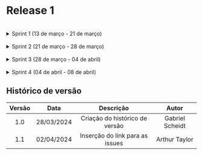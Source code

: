 # Release 1



<br>

<details>
<summary>Sprint 1 (13 de março - 21 de março)</summary>
<br>
Essa sprint teve como objetivo a criação do script Python para ser usado pelo bot do telegram.
<br>
    As seguintes issues foram feitas nessa sprint:
    <ul>
        <li>Criar o fluxo de conversa 2 do chatbot https://github.com/ResidenciaTICBrisa/T2G2-Chatbot-Participacao-Social/issues/11</li>
        <li>Criar o fluxo de conversa 5 e 6 do chatbot https://github.com/ResidenciaTICBrisa/T2G2-Chatbot-Participacao-Social/issues/10</li>
        <li>Criar o fluxo de conversa 3 e 4 do chatbot https://github.com/ResidenciaTICBrisa/T2G2-Chatbot-Participacao-Social/issues/12</li>
        <li>Criar o fluxo de conversa 7 do chatbot  https://github.com/ResidenciaTICBrisa/T2G2-Chatbot-Participacao-Social/issues/15</li>
        <li>Configuração do ambiente Python https://github.com/ResidenciaTICBrisa/T2G2-Chatbot-Participacao-Social/issues/8</li>
        <li>Criar o fluxo de conversa 1 do chatbot https://github.com/ResidenciaTICBrisa/T2G2-Chatbot-Participacao-Social/issues/9</li>
    </ul>
</details>

<br>

<details>
<summary>Sprint 2 (21 de março - 28 de março)</summary>
<br>
Nesta sprint, os objetivos são: testar o Chatbot para conversas simultâneas, estudar a integração de um webhook em uma página HTML para substituir o intergram no Decidim, documentar as reuniões na GitPage e organizar o projeto em Releases, Sprints e Issues com planejamento detalhado.
<br>
<br>
As seguintes issues foram feitas nessa sprint:
    <ul>
        <li>RASA widget como alternativa ao Intergram https://github.com/ResidenciaTICBrisa/T2G2-Chatbot-Participacao-Social/issues/27</li>
        <li>Divisão de funções dos membros https://github.com/ResidenciaTICBrisa/T2G2-Chatbot-Participacao-Social/issues/34</li>
        <li>Estudo sobre o Telebot https://github.com/ResidenciaTICBrisa/T2G2-Chatbot-Participacao-Social/issues/19</li>
        <li>Teste do Chatbot no Telegram  https://github.com/ResidenciaTICBrisa/T2G2-Chatbot-Participacao-Social/issues/20</li>
        <li>Fazer uma gitpage https://github.com/ResidenciaTICBrisa/T2G2-Chatbot-Participacao-Social/issues/18</li>
        <li>Configuração BotFather Telegram https://github.com/ResidenciaTICBrisa/T2G2-Chatbot-Participacao-Social/issues/7</li>
    </ul>
</details>

<br>

<details>
<summary>Sprint 3 (28 de março - 04 de abril)</summary>
<br>

Nesta sprint, os objetivos são: estudar o Rocket.Chat e suas vantagens, avaliar seu potencial para mídia e análise de dados, organizar o projeto em Releases, Sprints e Issues com planejamento detalhado, além de elaborar a ata de reunião 4 e o Storymap.
<br>

As seguintes issues foram feitas nessa sprint:
<ul>
        <li>Criação do Cronograma do Projeto https://github.com/ResidenciaTICBrisa/T2G2-Chatbot-Participacao-Social/issues/46</li>
        <li>Estudo sobre a interface do Rocketchat https://github.com/ResidenciaTICBrisa/T2G2-Chatbot-Participacao-Social/issues/44</li>
        <li>Elaborar Story Map do projeto https://github.com/ResidenciaTICBrisa/T2G2-Chatbot-Participacao-Social/issues/43</li>
        <li>Estudar sobre o Rocket.Chat e seu uso para mídia  https://github.com/ResidenciaTICBrisa/T2G2-Chatbot-Participacao-Social/issues/41</li>
        <li>Pesquisar alternativas de integração pelo intergram  https://github.com/ResidenciaTICBrisa/T2G2-Chatbot-Participacao-Social/issues/26</li>
        <li>Estudo sobre épicos no framework Scrum https://github.com/ResidenciaTICBrisa/T2G2-Chatbot-Participacao-Social/issues/38</li>
        <li>Implementação de Storymap para Visualização de Fluxo de Trabalho https://github.com/ResidenciaTICBrisa/T2G2-Chatbot-Participacao-Social/issues/39</li>
        <li>Criação do Roadmap planejado do projeto https://github.com/ResidenciaTICBrisa/T2G2-Chatbot-Participacao-Social/issues/31</li>
        <li>Estudo sobre sobre análise de dados/relatórios do rocketchat  https://github.com/ResidenciaTICBrisa/T2G2-Chatbot-Participacao-Social/issues/40</li>
        <li>Elaboração de ata da reunião 4  https://github.com/ResidenciaTICBrisa/T2G2-Chatbot-Participacao-Social/issues/42</li>
    </ul>

</details>

<br>

<details>
<summary>Sprint 4 (04 de abril - 08 de abril)</summary>
<br>
This is how you dropdown.
</details>



## Histórico de versão

| Versão |    Data    |                       Descrição                       |      Autor       |
| :----: | :--------: | :---------------------------------------------------: | :--------------: |
|  1.0   | 28/03/2024 |           Criação do histórico de versão              |  Gabriel Scheidt |
|  1.1   | 02/04/2024 |           Inserção do link para as issues             |  Arthur Taylor   |
